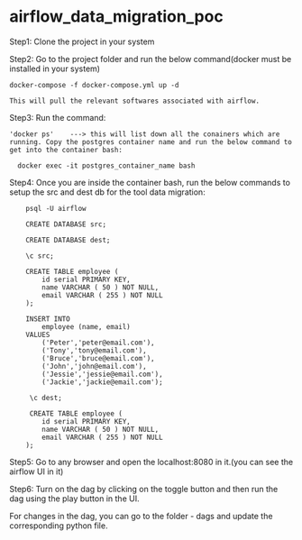 # airflow_data_migration_poc

Step1: Clone the project in your system

Step2: Go to the project folder and run the below command(docker must be installed in your system)
        
	docker-compose -f docker-compose.yml up -d
        
	This will pull the relevant softwares associated with airflow.

Step3: Run the command: 

	'docker ps'    ---> this will list down all the conainers which are running. Copy the postgres container name and run the below command to get into the container bash:
      
      docker exec -it postgres_container_name bash
      
Step4: Once you are inside the container bash, run the below commands to setup the src and dest db for the tool data migration:

		psql -U airflow

		CREATE DATABASE src;

		CREATE DATABASE dest;

		\c src;

		CREATE TABLE employee (
			id serial PRIMARY KEY,
			name VARCHAR ( 50 ) NOT NULL,
			email VARCHAR ( 255 ) NOT NULL
		);

		INSERT INTO 
		    employee (name, email)
		VALUES
		    ('Peter','peter@email.com'),
		    ('Tony','tony@email.com'),
		    ('Bruce','bruce@email.com'),
		    ('John','john@email.com'),
		    ('Jessie','jessie@email.com'),
		    ('Jackie','jackie@email.com');

		 \c dest;

		 CREATE TABLE employee (
			id serial PRIMARY KEY,
			name VARCHAR ( 50 ) NOT NULL,
			email VARCHAR ( 255 ) NOT NULL
		);

Step5: Go to any browser and open the localhost:8080 in it.(you can see the airflow UI in it)

Step6: Turn on the dag by clicking on the toggle button and then run the dag using the play button in the UI.



For changes in the dag, you can go to the folder - dags and update the corresponding python file.





